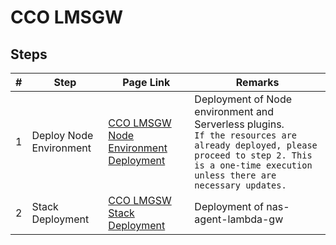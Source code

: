 # CCO LMSGW

## Steps

| #   | Step                    | Page Link                                                                                                                                                           | Remarks                                                                                                                                                                                        |
| --- | ----------------------- | ------------------------------------------------------------------------------------------------------------------------------------------------------------------- | ---------------------------------------------------------------------------------------------------------------------------------------------------------------------------------------------- |
| 1   | Deploy Node Environment | [CCO LMSGW Node Environment Deployment](https://gitlab.sharpb2bcloud.com/ssdi-cocoro/cco-lms-gateway/-/tree/master/devops-deployment/manuals/Node_env_deployment.md) | Deployment of Node environment and Serverless plugins. <br>`If the resources are already deployed, please proceed to step 2. This is a one-time execution unless there are necessary updates.` |
| 2   | Stack Deployment        | [CCO LMGSW Stack Deployment](https://gitlab.sharpb2bcloud.com/ssdi-cocoro/cco-lms-gateway/-/tree/master/devops-deployment/manuals/Stack_deployment.md)               | Deployment of  nas-agent-lambda-gw                                                                                                                                                                       |
